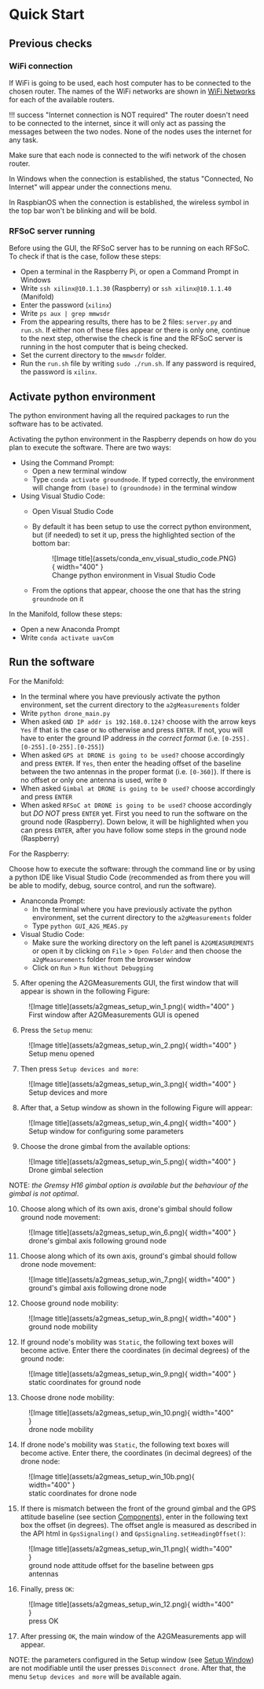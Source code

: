 
# Quick Start

## Previous checks

### WiFi connection

If WiFi is going to be used, each host computer has to be connected to the chosen router. The names of the WiFi networks are shown in [WiFi Networks](MeasurementSystem.md#host-wifi-to-router-connection) for each of the available routers.

!!! success "Internet connection is NOT required"
    The router doesn't need to be connected to the internet, since it will only act as passing the messages between the two nodes. None of the nodes uses the internet for any task.

Make sure that each node is connected to the wifi network of the chosen router. 

In Windows when the connection is established, the status "Connected, No Internet" will appear under the connections menu. 

In RaspbianOS when the connection is established, the wireless symbol in the top bar won't be blinking and will be bold.

### RFSoC server running

Before using the GUI, the RFSoC server has to be running on each RFSoC. To check if that is the case, follow these steps:

* Open a terminal in the Raspberry Pi, or open a Command Prompt in Windows
* Write `ssh xilinx@10.1.1.30` (Raspberry) or `ssh xilinx@10.1.1.40` (Manifold)
* Enter the password (`xilinx`)
* Write `ps aux | grep mmwsdr`
* From the appearing results, there has to be 2 files: `server.py` and `run.sh`. If either non of these files appear or there is only one, continue to the next step, otherwise the check is fine and the RFSoC server is running in the host computer that is being checked.
* Set the current directory to the `mmwsdr` folder. 
* Run the `run.sh` file by writing `sudo ./run.sh`. If any password is required, the password is `xilinx`.

## Activate python environment

The python environment having all the required packages to run the software has to be activated. 

Activating the python environment in the Raspberry depends on how do you plan to execute the software. There are two ways:

* Using the Command Prompt:
  * Open a new terminal window
  * Type `conda activate groundnode`. If typed correctly, the environment will change from `(base)` to `(groundnode)` in the terminal window
* Using Visual Studio Code:
  * Open Visual Studio Code
  * By default it has been setup to use the correct python environment, but (if needed) to set it up, press the highlighted section of the bottom bar:

    <figure markdown="span">
      ![Image title](assets/conda_env_visual_studio_code.PNG){ width="400" }
      <figcaption>Change python environment in Visual Studio Code</figcaption>
    </figure>
  
  * From the options that appear, choose the one that has the string `groundnode` on it

In the Manifold, follow these steps:

* Open a new Anaconda Prompt
* Write `conda activate uavCom`

## Run the software

For the Manifold:

* In the terminal where you have previously activate the python environment, set the current directory to the `a2gMeasurements` folder
* Write `python drone_main.py`
* When asked `GND IP addr is 192.168.0.124?` choose with the arrow keys `Yes` if that is the case or `No` otherwise and press `ENTER`. If not, you will have to enter the ground IP address *in the correct format* (i.e. `[0-255].[0-255].[0-255].[0-255]`)
* When asked `GPS at DRONE is going to be used?` choose accordingly and press `ENTER`. If `Yes`, then enter the heading offset of the baseline between the two antennas in the proper format (i.e. `[0-360]`). If there is no offset or only one antenna is used, write `0`
* When asked `Gimbal at DRONE is going to be used?` choose accordingly and press `ENTER`
* When asked `RFSoC at DRONE is going to be used?` choose accordingly but *DO NOT* press `ENTER` yet. First you need to run the software on the ground node (Raspberry). Down below, it will be highlighted when you can press `ENTER`, after you have follow some steps in the ground node (Raspberry)

For the Raspberry:

Choose how to execute the software: through the command line or by using a python IDE like Visual Studio Code (recommended as from there you will be able to modify, debug, source control, and run the software).

* Ananconda Prompt:
  * In the terminal where you have previously activate the python environment, set the current directory to the `a2gMeasurements` folder
  * Type `python GUI_A2G_MEAS.py`
* Visual Studio Code:
  * Make sure the working directory on the left panel is `A2GMEASUREMENTS` or open it by clicking on `File` > `Open Folder` and then choose the `a2gMeasurements` folder from the browser window
  * Click on `Run` > `Run Without Debugging`

5) After opening the A2GMeasurements GUI, the first window that will appear is shown in the following Figure:

<figure markdown="span">
  ![Image title](assets/a2gmeas_setup_win_1.png){ width="400" }
  <figcaption>First window after A2GMeasurements GUI is opened</figcaption>
</figure>

6) Press the ``Setup`` menu:

<figure markdown="span">
  ![Image title](assets/a2gmeas_setup_win_2.png){ width="400" }
  <figcaption>Setup menu opened</figcaption>
</figure>

7) Then press ``Setup devices and more``:

<figure markdown="span">
  ![Image title](assets/a2gmeas_setup_win_3.png){ width="400" }
  <figcaption>Setup devices and more</figcaption>
</figure>

8) After that, a Setup window as shown in the following Figure  will appear:

<figure markdown="span">
  ![Image title](assets/a2gmeas_setup_win_4.png){ width="400" }
  <figcaption>Setup window for configuring some parameters</figcaption>
</figure>

9) Choose the drone gimbal from the available options:

<figure markdown="span">
  ![Image title](assets/a2gmeas_setup_win_5.png){ width="400" }
  <figcaption>Drone gimbal selection</figcaption>
</figure>

NOTE: *the Gremsy H16 gimbal option is available but the behaviour of the gimbal is not optimal*.

10) Choose along which of its own axis, drone's gimbal should follow ground node movement:

<figure markdown="span">
  ![Image title](assets/a2gmeas_setup_win_6.png){ width="400" }
  <figcaption>drone's gimbal axis following ground node</figcaption>
</figure>

11) Choose along which of its own axis, ground's gimbal should follow drone node movement:

<figure markdown="span">
  ![Image title](assets/a2gmeas_setup_win_7.png){ width="400" }
  <figcaption>ground's gimbal axis following drone node</figcaption>
</figure>

12) Choose ground node mobility:

<figure markdown="span">
  ![Image title](assets/a2gmeas_setup_win_8.png){ width="400" }
  <figcaption>ground node mobility</figcaption>
</figure>

12) If ground node's mobility was ``Static``, the following text boxes will become active. Enter there the coordinates (in decimal degrees) of the ground node:

<figure markdown="span">
  ![Image title](assets/a2gmeas_setup_win_9.png){ width="400" }
  <figcaption>static coordinates for ground node</figcaption>
</figure>

13) Choose drone node mobility:

<figure markdown="span">
  ![Image title](assets/a2gmeas_setup_win_10.png){ width="400" }
  <figcaption>drone node mobility</figcaption>
</figure>

14) If drone node's mobility was ``Static``, the following text boxes will become active. Enter there, the coordinates (in decimal degrees) of the drone node:

<figure markdown="span">
  ![Image title](assets/a2gmeas_setup_win_10b.png){ width="400" }
  <figcaption>static coordinates for drone node</figcaption>
</figure>

15) If there is mismatch between the front of the ground gimbal and the GPS attitude baseline (see section [Components](MeasurementSystem.md#components)), enter in the following text box the offset (in degrees). The offset angle is measured as described in the API html in ``GpsSignaling()`` and ``GpsSignaling.setHeadingOffset()``:

<figure markdown="span">
  ![Image title](assets/a2gmeas_setup_win_11.png){ width="400" }
  <figcaption>ground node attitude offset for the baseline between gps antennas</figcaption>
</figure>

16) Finally, press ``OK``:

<figure markdown="span">
  ![Image title](assets/a2gmeas_setup_win_12.png){ width="400" }
  <figcaption>press OK</figcaption>
</figure>

17) After pressing ``OK``, the main window of the A2GMeasurements app will appear.

NOTE: the parameters configured in the Setup window (see [Setup Window](assets/a2gmeas_setup_win_4.png)) are not modifiable until the user presses ``Disconnect drone``. After that, the menu ``Setup devices and more`` will be available again.